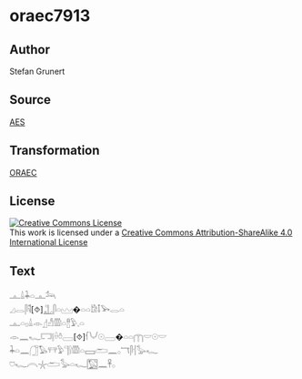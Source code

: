 # oraec7913

## Author

Stefan Grunert

## Source

[AES](https://github.com/simondschweitzer/aes)

## Transformation

[ORAEC](https://oraec.github.io/)

## License

<a rel="license" href="http://creativecommons.org/licenses/by-sa/4.0/"><img alt="Creative Commons License" style="border-width:0" src="https://i.creativecommons.org/l/by-sa/4.0/88x31.png" /></a><br />This work is licensed under a <a rel="license" href="http://creativecommons.org/licenses/by-sa/4.0/">Creative Commons Attribution-ShareAlike 4.0 International License</a>

## Text

𓊵𓏙𓇓𓏏𓊵𓃢<br>
𓈎𓂋𓋴𓌟[⯑]𓊻𓋴𓏏𓈉�𓏏𓏏𓀘𓄤𓅨𓂋𓏏<br>
𓊵𓏏𓊪𓏙𓁹𓊨𓀭𓏃𓏏𓊽𓅱𓈒𓏏<br>
𓁹𓈖𓆑𓉐𓊤𓏐𓏊𓈀[⯑]𓆳𓄋𓇳𓈀�𓏏𓏏𓉲𓎟𓇳𓎟<br>
𓇓𓏏𓈖𓃂𓅃𓐥𓅱𓊹𓍛𓏃𓏏𓈙𓂧𓈖𓂂𓄓𓋴𓐪𓅭𓆑<br>
𓈞𓆑𓇹𓇼𓂧𓅭𓏏𓆑𓉡𓈖𓋹𓂂<br>
